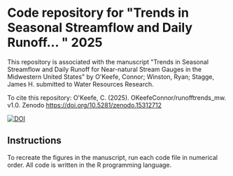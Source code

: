 # Code repository for "Trends in Seasonal Streamflow and Daily Runoff... " 2025

This repository is associated with the manuscript "Trends in Seasonal Streamflow and Daily Runoff for Near-natural Stream Gauges in the Midwestern United States"  by O'Keefe, Connor; Winston, Ryan; Stagge, James H. submitted to Water Resources Research.

To cite this repository: O'Keefe, C. (2025). OKeefeConnor/runofftrends_mw. v1.0. Zenodo https://doi.org/10.5281/zenodo.15312712

[![DOI](https://zenodo.org/badge/971596197.svg)](https://doi.org/10.5281/zenodo.15312711)

## Instructions
To recreate the figures in the manuscript, run each code file in numerical order.
All code is written in the R programming language. 
